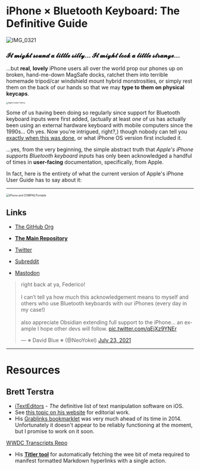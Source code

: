 # iPhone × Bluetooth Keyboard: The Definitive Guide

![IMG_0321](https://user-images.githubusercontent.com/43663476/112902434-bd059880-90ab-11eb-817c-0bb6203c76a2.JPEG)

### 𝓘𝓽 𝓶𝓲𝓰𝓱𝓽 𝓼𝓸𝓾𝓷𝓭 𝓪 𝓵𝓲𝓽𝓽𝓵𝓮 𝓼𝓲𝓵𝓵𝔂... 𝓘𝓽 𝓶𝓲𝓰𝓱𝓽 𝓵𝓸𝓸𝓴 𝓪 𝓵𝓲𝓽𝓽𝓵𝓮 𝓼𝓽𝓻𝓪𝓷𝓰𝓮...

...but **real**, **lovely** iPhone users all over the world prop our phones up on broken, hand-me-down MagSafe docks, ratchet them into terrible homemade tripod/car windshield mount hybrid monstrosities, or simply rest them on the back of our hands so that we may **type to them on physical keycaps**. 

<img src="https://i.snap.as/ILG2eaBL.jpg" alt="Apple Insider History" style="zoom:33%;" />

Some of us having been doing so regularly since support for Bluetooth keyboard inputs were first added, (actually at least *one* of us has actually been using an external hardware keyboard with mobile computers since the 1990s... Oh yes. Now you're intrigued, right?,) though nobody can tell you [exactly when this was done](https://appleinsider.com/articles/07/10/15/review_apple_wireless_keyboard_aluminum), or what iPhone OS version first included it. 

...yes, from the very beginning, the simple abstract truth that *Apple's iPhone supports Bluetooth keyboard inputs* has only been acknowledged a handful of times in **user-facing** documentation, specifically, from Apple. 

In fact, here is the entirety of what the current version of Apple's iPhone User Guide has to say about it:

<script src="https://gist.github.com/extratone/78d7b88d32fd7714b41994c9189ae9e1.js"></script>

***

<img src="https://i.snap.as/JGzmvA2E.jpg" alt="iPhone and COMPAQ Portable" style="zoom:50%;" />

## Links

* [The GitHub Org](https://github.com/ExtraKeys)

* [**The Main Repository**](https://github.com/ExtraKeys/keys)

* [Twitter](https://twitter.com/UIKeyCommand)

* [Subreddit](https://www.reddit.com/r/UIKeyCommand/)

* [Mastodon](https://mastodon.online/@keys)

<blockquote class="twitter-tweet" data-theme="dark"><p lang="en" dir="ltr">right back at ya, Federico! <br><br>I can’t tell ya how much this acknowledgement means to myself and others who use Bluetooth keyboards with our iPhones (every day in my case!) <br><br>also appreciate Obsidian extending full support to the iPhone… an example I hope other devs will follow. <a href="https://t.co/qEjXz9YNEr">pic.twitter.com/qEjXz9YNEr</a></p>&mdash; ※ David Blue ※ (@NeoYokel) <a href="https://twitter.com/NeoYokel/status/1418622923473047557?ref_src=twsrc%5Etfw">July 23, 2021</a></blockquote> <script async src="https://platform.twitter.com/widgets.js" charset="utf-8"></script>

***

# Resources

## Brett Terstra

* [iTextEditors](https://brettterpstra.com/ios-text-editors) - *The* definitive list of text manipulation software on iOS.
* See [this topic on his website](https://brettterpstra.com/topic/keyboard/) for editorial work.
* His [Grablinks bookmarklet](https://brettterpstra.com/projects/grablinks/) was very much ahead of its time in 2014. Unfortunately it doesn't appear to be reliably functioning at the moment, but I promise to work on it soon. 

<script src="https://gist.github.com/ttscoff/5834741.js"></script>

[WWDC Transcripts Repo](https://github.com/extratone/wwdc)

* His [**Titler tool**](https://brettterpstra.com/projects/titler/) for automatically fetching the wee bit of meta required to manifest formatted Markdown hyperlinks with a single action.